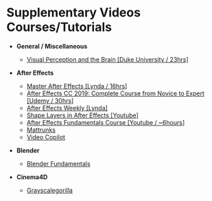 
Supplementary Videos Courses/Tutorials
================

- **General / Miscellaneous**
  - [Visual Perception and the Brain [Duke University / 23hrs]](https://www.coursera.org/learn/visual-perception)

- **After Effects**
  - [Master After Effects [Lynda / 16hrs]](https://www.lynda.com/learning-paths/Video/master-after-effects)
  - [After Effects CC 2019: Complete Course from Novice to Expert [Udemy / 30hrs]](https://www.udemy.com/after-effects-kinetic-typography/)
  - [After Effects Weekly [Lynda]](https://www.lynda.com/After-Effects-tutorials/After-Effects-Weekly/756334-2.html)
  - [Shape Layers in After Effects [Youtube]](https://www.youtube.com/watch?v=D7hE46t8Vm0)
  - [After Effects Fundamentals Course [Youtube / ~6hours]](https://www.youtube.com/playlist?list=PL9rnDcgHTOxiLPjJRbzO5GOzcahqZW19-)
  - [Mattrunks](https://mattrunks.com/en/tutorials)
  - [Video Copilot](https://www.videocopilot.net/)
  
- **Blender**
  - [Blender Fundamentals](https://www.youtube.com/watch?v=kes2qmijy7w&list=PLa1F2ddGya_8V90Kd5eC5PeBjySbXWGK1)
  
- **Cinema4D**
  - [Grayscalegorilla](https://greyscalegorilla.com/)
